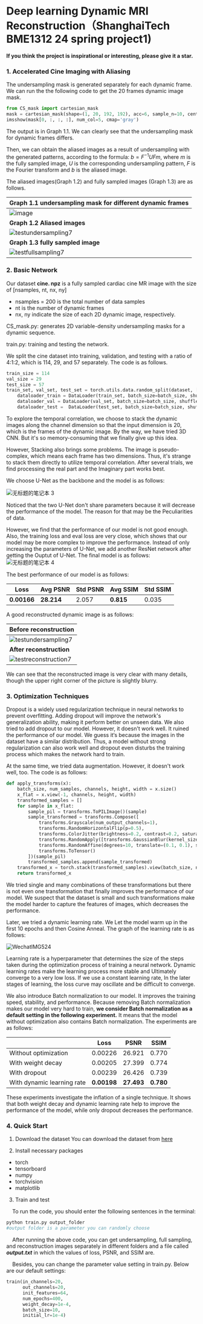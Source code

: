 # Deep learning Dynamic MRI Reconstruction（ShanghaiTech BME1312 24 spring project1)

**If you think the project is inspirational or interesting, please give it a star.**

### 1. Accelerated Cine Imaging with Aliasing

The undersampling mask is generated separately for each dynamic frame. We can run the the following code to get the 20 frames dynamic image mask.

```python
from CS_mask import cartesian_mask
mask = cartesian_mask(shape=(1, 20, 192, 192), acc=6, sample_n=10, centred=True)
imsshow(mask[0, :, :, :], num_col=5, cmap='gray')
```

The output is in Graph 1.1. We can clearly see that the undersampling mask for dynamic frames differs.

Then, we can obtain the aliased images as a result of undersampling with the generated patterns, according to the formula: $b=F^{-1}UFm$, where $m$ is the fully sampled image, $U$ is the corresponding undersampling pattern, $F$ is the Fourier transform and $b$ is the aliased image.

The aliased images(Graph 1.2) and fully sampled images (Graph 1.3) are as follows.

| **Graph 1.1 undersampling mask for different dynamic frames**                     |
| --------------------------------------------------------------------------------- |
| ![image](https://cdn.luogu.com.cn/upload/image_hosting/d9163zht.png)              |
| **Graph 1.2 Aliased images**                                                      |
| ![testundersampling7](https://cdn.luogu.com.cn/upload/image_hosting/j7rsdvge.png) |
| **Graph 1.3 fully sampled image**                                                 |
| ![testfullsampling7](https://cdn.luogu.com.cn/upload/image_hosting/92uhwwav.png)  |

### 2. Basic Network

Our dataset **cine. npz** is a fully sampled cardiac cine MR image with the size of [nsamples, nt, nx, ny]
- nsamples = 200 is the total number of data samples
- nt is the number of dynamic frames
- nx, ny indicate the size of each 2D dynamic image, respectively.

CS_mask.py: generates 2D variable-density undersampling masks for a
dynamic sequence.

train.py: training and testing the network.

We split the cine dataset into training, validation, and testing with a ratio of 4:1:2, which is 114, 29, and 57 separately. The code is as follows.

```python
train_size = 114
val_size = 29
test_size = 57
train_set, val_set, test_set = torch.utils.data.random_split(dataset, [train_size, val_size, test_size])
    dataloader_train = DataLoader(train_set, batch_size=batch_size, shuffle=True)
    dataloader_val = DataLoader(val_set, batch_size=batch_size, shuffle=True)
    dataloader_test =  DataLoader(test_set, batch_size=batch_size, shuffle=True)
```

To explore the temporal correlation, we choose to stack the dynamic images along the channel dimension so that the input dimension is 20, which is the frames of the dynamic image. By the way, we have tried 3D CNN. But it's so memory-consuming that we finally give up this idea.

However, Stacking also brings some problems. The image is pseudo-complex, which means each frame has two dimensions. Thus, it's strange to stack them directly to utilize temporal correlation. After several trials, we find processing the real part and the Imaginary part works best.

We choose U-Net as the backbone and the model is as follows:

![无标题的笔记本 3](https://cdn.luogu.com.cn/upload/image_hosting/g8b899wj.png)

Noticed that the two U-Net don't share parameters because it will decrease the performance of the model. The reason for that may be the Peculiarities of data.

However, we find that the performance of our model is not good enough. Also, the training loss and eval loss are very close, which shows that our model may be more complex to improve the performance. Instead of only increasing the parameters of U-Net, we add another ResNet network after getting the Ouptut of U-Net. The final model is as follows:![无标题的笔记本 4](https://cdn.luogu.com.cn/upload/image_hosting/vqnxwo79.png)

The best performance of our model is as follows:

| Loss        | Avg PSNR   | Std PSNR | Avg SSIM  | Std SSIM |
| ----------- | ---------- | -------- | --------- | -------- |
| **0.00166** | **28.214** | 2.057    | **0.815** | 0.035    |

A good reconstructed dynamic image is as follows:

| **Before reconstruction**                                                          |
| ---------------------------------------------------------------------------------- |
| ![testundersampling7](https://cdn.luogu.com.cn/upload/image_hosting/j7rsdvge.png)  |
| **After reconstruction**                                                           |
| ![testreconstruction7](https://cdn.luogu.com.cn/upload/image_hosting/3rrds8rh.png) |

We can see that the reconstructed image is very clear with many details, though the upper right corner of the picture is slightly blurry.

### 3. Optimization Techniques

Dropout is a widely used regularization technique in neural networks to prevent overfitting. Adding dropout will improve the network's generalization ability, making it perform better on unseen data. We also tried to add dropout to our model. However, it doesn't work well. It ruined the performance of our model. We guess it‘s because the images in the dataset have a similar distribution. Thus, a model without strong regularization can also work well and dropout even disturbs the training process which makes the network hard to train.

At the same time, we tried data augmentation. However, it doesn't work well, too. The code is as follows:

```python
def apply_transforms(x):
    batch_size, num_samples, channels, height, width = x.size()
    x_flat = x.view(-1, channels, height, width)
    transformed_samples = []
    for sample in x_flat:
        sample_pil = transforms.ToPILImage()(sample)
        sample_transformed = transforms.Compose([
            transforms.Grayscale(num_output_channels=1),
            transforms.RandomHorizontalFlip(p=0.5),
            transforms.ColorJitter(brightness=0.2, contrast=0.2, saturation=0.2, hue=0.1),
            transforms.RandomApply([transforms.GaussianBlur(kernel_size=5, sigma=(0.1, 2.0))], p=0.5),
            transforms.RandomAffine(degrees=10, translate=(0.1, 0.1), scale=(0.9, 1.1), shear=5),
            transforms.ToTensor()
        ])(sample_pil)
        transformed_samples.append(sample_transformed)
    transformed_x = torch.stack(transformed_samples).view(batch_size, num_samples, channels, height, width)
    return transformed_x
```

We tried single and many combinations of these transformations but there is not even one transformation that finally improves the performance of our model. We suspect that the dataset is small and such transformations make the model harder to capture the features of images, which decreases the performance.

Later, we tried a dynamic learning rate. We Let the model warm up in the first 10 epochs and then Cosine Anneal. The graph of the learning rate is as follows:

![WechatIMG524](https://cdn.luogu.com.cn/upload/image_hosting/sbdwro2g.png)

Learning rate is a hyperparameter that determines the size of the steps taken during the optimization process of training a neural network. Dynamic learning rates make the learning process more stable and Ultimately converge to a very low loss. If we use a constant learning rate, In the later stages of learning, the loss curve may oscillate and be difficult to converge.

We also introduce Batch normalization to our model. It improves the training speed, stability, and performance. Because removing Batch normalization makes our model very hard to train, **we consider Batch normalization as a default setting in the following experiment.** It means that the model without optimization also contains Batch normalization. The experiments are as follows:

|                            | Loss        | PSNR       | SSIM      |
| -------------------------- | ----------- | ---------- | --------- |
| Without optimization       | 0.00226     | 26.921     | 0.770     |
| With weight decay          | 0.00205     | 27.399     | 0.774     |
| With dropout               | 0.00239     | 26.426     | 0.739     |
| With dynamic learning rate | **0.00198** | **27.493** | **0.780** |

These experiments investigate the inflation of a single technique. It shows that both weight decay and dynamic learning rate help to improve the performance of the model, while only dropout decreases the performance.

### 4. Quick Start
1. Download the dataset
    You can download the dataset from [here](https://drive.google.com/file/d/1heVqEZ549Vf-FO7PPvhrGxTDlfUI0DHQ/view?usp=sharing)

2. Install necessary packages
- torch
- tensorboard
- numpy
- torchvision
- matplotlib
    
3. Train and test

    To run the code, you should enter the following sentences in the terminal:

```python
python train.py output_folder
#output folder is a parameter you can randomly choose
```

    After running the above code, you can get undersampling, full sampling, and reconstruction images separately in different folders and a file called ***output.txt*** in which the values of loss, PSNR, and SSIM are.

    Besides, you can change the parameter value setting in train.py. Below are our default settings:

```python
train(in_channels=20,
      out_channels=20,
      init_features=64,
      num_epochs=400,
      weight_decay=1e-4,
      batch_size=10,
      initial_lr=1e-4)
```
